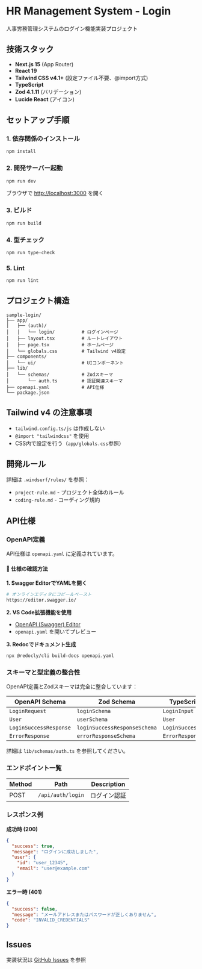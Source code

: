 # HR Management System - Login

人事労務管理システムのログイン機能実装プロジェクト

## 技術スタック

- **Next.js 15** (App Router)
- **React 19**
- **Tailwind CSS v4.1+** (設定ファイル不要、@import方式)
- **TypeScript**
- **Zod 4.1.11** (バリデーション)
- **Lucide React** (アイコン)

## セットアップ手順

### 1. 依存関係のインストール

```bash
npm install
```

### 2. 開発サーバー起動

```bash
npm run dev
```

ブラウザで [http://localhost:3000](http://localhost:3000) を開く

### 3. ビルド

```bash
npm run build
```

### 4. 型チェック

```bash
npm run type-check
```

### 5. Lint

```bash
npm run lint
```

## プロジェクト構造

```
sample-login/
├── app/
│   ├── (auth)/
│   │   └── login/          # ログインページ
│   ├── layout.tsx          # ルートレイアウト
│   ├── page.tsx            # ホームページ
│   └── globals.css         # Tailwind v4設定
├── components/
│   └── ui/                 # UIコンポーネント
├── lib/
│   └── schemas/            # Zodスキーマ
│       └── auth.ts         # 認証関連スキーマ
├── openapi.yaml            # API仕様
└── package.json
```

## Tailwind v4 の注意事項

- `tailwind.config.ts/js` は作成しない
- `@import "tailwindcss"` を使用
- CSS内で設定を行う（`app/globals.css`参照）

## 開発ルール

詳細は `.windsurf/rules/` を参照：

- `project-rule.md` - プロジェクト全体のルール
- `coding-rule.md` - コーディング規約

## API仕様

### OpenAPI定義

API仕様は `openapi.yaml` に定義されています。

#### 📖 仕様の確認方法

**1. Swagger EditorでYAMLを開く**
```bash
# オンラインエディタにコピー＆ペースト
https://editor.swagger.io/
```

**2. VS Code拡張機能を使用**
- [OpenAPI (Swagger) Editor](https://marketplace.visualstudio.com/items?itemName=42Crunch.vscode-openapi)
- `openapi.yaml` を開いてプレビュー

**3. Redocでドキュメント生成**
```bash
npx @redocly/cli build-docs openapi.yaml
```

### スキーマと型定義の整合性

OpenAPI定義とZodスキーマは完全に整合しています：

| OpenAPI Schema | Zod Schema | TypeScript Type |
|---------------|------------|-----------------|
| `LoginRequest` | `loginSchema` | `LoginInput` |
| `User` | `userSchema` | `User` |
| `LoginSuccessResponse` | `loginSuccessResponseSchema` | `LoginSuccessResponse` |
| `ErrorResponse` | `errorResponseSchema` | `ErrorResponse` |

詳細は `lib/schemas/auth.ts` を参照してください。

### エンドポイント一覧

| Method | Path | Description |
|--------|------|-------------|
| POST | `/api/auth/login` | ログイン認証 |

### レスポンス例

**成功時 (200)**
```json
{
  "success": true,
  "message": "ログインに成功しました",
  "user": {
    "id": "user_12345",
    "email": "user@example.com"
  }
}
```

**エラー時 (401)**
```json
{
  "success": false,
  "message": "メールアドレスまたはパスワードが正しくありません",
  "code": "INVALID_CREDENTIALS"
}
```

## Issues

実装状況は [GitHub Issues](https://github.com/micci184/sample-login/issues) を参照